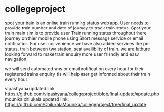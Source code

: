 # collegeproject
spot your train is an online train running status web app. User needs to provide train number and date of journey to track train status. Spot your train main aim is to provide user Train running status throughout there journey on thier mobile phone using Short message service or email notification. For user convenience we have also added services like pnr status, train between two station, seat availibilty of train. we are futhure looking forward to make train enquiry more user friendly and easy navigation.

we will send automated sms or email notification every hour for their registered trains enquiry. tis will help user get informed about their train every hour.

vipashyana updated link: https://github.com/vipashyana/collegeproject/blob/final-update/update.php
mounika chilukala updated link: https://github.com/ChilukalaMounika/collegeproject/tree/final_update
